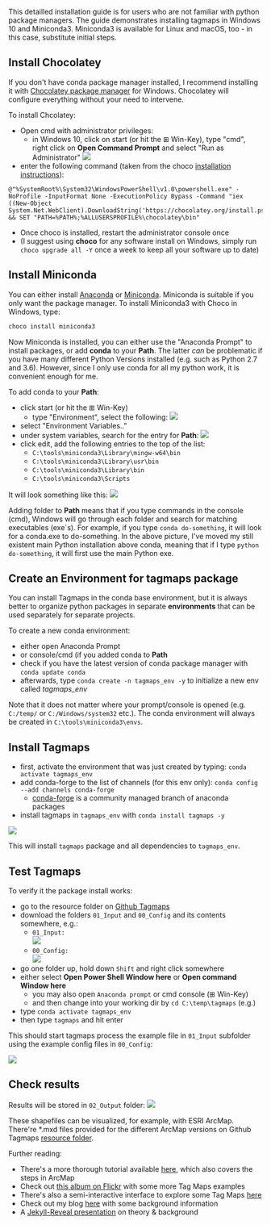 This detailled installation guide is for users who are not familiar with python package managers. The guide demonstrates installing tagmaps in Windows 10 and Miniconda3. Miniconda3 is available for Linux and macOS, too - in this case, substitute initial steps.

## Install Chocolatey

If you don't have conda package manager installed, I recommend installing it with [Chocolatey package manager](https://chocolatey.org/) for Windows. Chocolatey will configure everything without your need to intervene.

To install Chcolatey:

* Open cmd with administrator privileges: 
    * in Windows 10, click on start (or hit the ⊞ Win-Key), type "cmd", right click on **Open Command Prompt** and select "Run as Administrator" ![](https://ad.vgiscience.org/links/imgs/2019-05-23_cmd-run-as-admin.png)
* enter the following command (taken from the choco [installation instructions](https://chocolatey.org/install)):    
```
@"%SystemRoot%\System32\WindowsPowerShell\v1.0\powershell.exe" -NoProfile -InputFormat None -ExecutionPolicy Bypass -Command "iex ((New-Object System.Net.WebClient).DownloadString('https://chocolatey.org/install.ps1'))" && SET "PATH=%PATH%;%ALLUSERSPROFILE%\chocolatey\bin"
```
* Once choco is installed, restart the administrator console once
* (I suggest using **choco** for any software install on Windows, simply run `choco upgrade all -Y` once a week to keep all your software up to date)

## Install Miniconda

You can either install [Anaconda](<https://anaconda.org/>) or [Miniconda](<https://docs.conda.io/en/latest/miniconda.html>). Miniconda is suitable if you only want the package manager. To install Miniconda3 with Choco in Windows, type:

```Bash
choco install miniconda3
```

Now Miniconda is installed, you can either use the "Anaconda Prompt" to install packages, or add **conda** to your **Path**.
The latter _can_ be problematic if you have many different Python Versions installed (e.g. such as Python 2.7 and 3.6). However, since I only use conda for all my python work, it is convenient enough for me.

To add conda to your **Path**:

* click start (or hit the ⊞ Win-Key)
    * type "Environment", select the following: ![](https://ad.vgiscience.org/links/imgs/2019-05-23_environment_variables.png)
* select "Environment Variables.."
* under system variables, search for the entry for **Path**: ![](https://ad.vgiscience.org/links/imgs/2019-05-23_path.png)  
* click edit, add the following entries to the top of the list:
    * `C:\tools\miniconda3\Library\mingw-w64\bin`
    * `C:\tools\miniconda3\Library\usr\bin`
    * `C:\tools\miniconda3\Library\bin`
    * `C:\tools\miniconda3\Scripts`

It will look something like this:
![](https://ad.vgiscience.org/links/imgs/2019-05-23_conda_path.png)

Adding folder to **Path** means that if you type commands in the console (cmd), Windows will go through each folder and search for matching executables (exe´s). For example, if you type `conda do-something`, it will look for a conda.exe to do-something.
In the above picture, I've moved my still existent main Python installation above conda, meaning that if I type `python do-something`, it will first use the main Python exe.

## Create an Environment for tagmaps package

You can install Tagmaps in the conda base environment, but it is always better to organize python packages in separate __environments__ that can be used separately for separate projects.

To create a new conda environment:

* either open Anaconda Prompt
* or console/cmd (if you added conda to __Path__
* check if you have the latest version of conda package manager with `conda update conda`
* afterwards, type `conda create -n tagmaps_env -y` to initialize a new env called _tagmaps_env_

Note that it does not matter where your prompt/console is opened (e.g. `C:/temp/` or `C:/Windows/system32` etc.). The conda environment will always be created in `C:\tools\miniconda3\envs`.

## Install Tagmaps

* first, activate the environment that was just created by typing: `conda activate tagmaps_env`
* add conda-forge to the list of channels (for this env only): `conda config --add channels conda-forge`
    * [conda-forge](https://anaconda.org/conda-forge) is a community managed branch of anaconda packages
* install tagmaps in `tagmaps_env` with `conda install tagmaps -y`

![](https://ad.vgiscience.org/links/imgs/2019-05-23_install_tagmaps.gif)

This will install `tagmaps` package and all dependencies to `tagmaps_env`.

## Test Tagmaps

To verify it the package install works:

* go to the resource folder on [Github Tagmaps](https://github.com/Sieboldianus/TagMaps/tree/master/resources)
* download the folders `01_Input` and `00_Config` and its contents somewhere, e.g.:
    * `01_Input:`  
    ![](https://ad.vgiscience.org/links/imgs/2019-05-23_test_folder.png)  
    * `00_Config:`  
    ![](https://ad.vgiscience.org/links/imgs/2019-05-23_test_folder2.png)  
* go one folder up, hold down `Shift` and right click somewhere
* either select **Open Power Shell Window here** or **Open command Window here**
    * you may also open `Anaconda prompt` or cmd console (⊞ Win-Key)
    * and then change into your working dir by `cd C:\temp\tagmaps` (e.g.)
* type `conda activate tagmaps_env`
* then type `tagmaps` and hit enter

This should start tagmaps process the example file in `01_Input` subfolder using the example config files in `00_Config`:  
  
![](https://ad.vgiscience.org/links/imgs/2019-05-23_run_tagmaps.gif)

## Check results

Results will be stored in `02_Output` folder:
![](https://ad.vgiscience.org/links/imgs/2019-05-23_verify_tagmaps.gif)

These shapefiles can be visualized, for example, with ESRI ArcMap. There're *.mxd files provided for the different ArcMap versions on Github Tagmaps [resource folder](https://github.com/Sieboldianus/TagMaps/tree/master/resources).

Further reading:  

* There's a more thorough tutorial available [here](https://ad.vgiscience.org/tagmaps_tutorial), which also covers the steps in ArcMap 
* Check out [this album on Flickr](https://www.flickr.com/photos/64974314@N08/albums/72157628868173205) with some more Tag Maps examples
* There's also a semi-interactive interface to explore some Tag Maps [here](http://maps.alexanderdunkel.com/)
* Check out my blog [here](http://blog.alexanderdunkel.com/) with some background information
* A [Jekyll-Reveal presentation](https://ad.vgiscience.org/tagmaps_intro/) on theory & background


